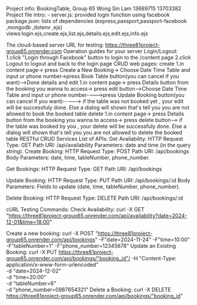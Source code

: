 Project info: BookingTable, Group 65 
   Wong Sin Lam 13689715
                13703382
Project file intro: - 
server.js: provided login function using facebook
package.json: lists of dependencies (express,passport,passport-facebook ,mongodb ,dotenv ,ejs)
views:login.ejs,create.ejs,list.ejs,details.ejs,edit.ejs,info.ejs 

The cloud-based server URL for testing: 
https://three81project-group65.onrender.com
Operation guides for your server
Login/Logout:
1.click "Login through Facebook" button to login to the /content page
2.click Logout to logout and back to the login page
CRUD web pages:
create
1.in content page-> press Create a New Booking-> Choose Date Time Table and input ur phone number->press Book Table button(you can cancel if you want)-->Done
details and edit
1.in content page-> press Details button from the booking you wanna to access-> press edit button-->Choose Date Time Table and input ur phone number---->press Update Booking button(you can cancel if you want)-----> if the table was not booked yet , your edit will be successfuly done. Else a dialog will shown that's tell you you are not allowed to book the booked table
delete
1.in content page-> press Details button from the booking you wanna to access-> press delete button--> if the table was  booked by you , your delete will be  successfuly done. Else a dialog will shown that's tell you you are not allowed to delete the booked table
RESTful CRUD Services
List of APIs:
   Get Availability:
      HTTP Request Type: GET
      Path URI: /api/availability
      Parameters: date and time (in the query string).
   Create Booking:
      HTTP Request Type: POST
      Path URI: /api/bookings
      Body Parameters: date, time, tableNumber, phone_number.

   Get Bookings:
      HTTP Request Type: GET
      Path URI: /api/bookings

   Update Booking:
      HTTP Request Type: PUT
      Path URI: /api/bookings/:id
      Body Parameters: Fields to update (date, time, tableNumber, phone_number).

   Delete Booking:
      HTTP Request Type: DELETE
      Path URI: /api/bookings/:id

cURL Testing Commands:
Check Availability:
curl -X GET "https://three81project-group65.onrender.com/api/availability?date=2024-12-01&time=18:00"

Create a new booking:
curl -X POST "https://three81project-group65.onrender.com/api/bookings" -F"date=2024-11-24" -F"time=10:00" -F"tableNumber=1" -F"phone_number=12345678"
Update an Existing Booking:
curl -X PUT https://three81project-group65.onrender.com/api/bookings/"booking_id"/
     -H "Content-Type: application/x-www-form-urlencoded" \
     -d "date=2024-12-02" \
     -d "time=20:00" \
     -d "tableNumber=6" \
     -d "phone_number=0987654321" 
Delete a Booking:
curl -X DELETE https://three81project-group65.onrender.com/api/bookings/"booking_id"

